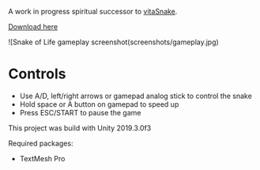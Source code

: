 A work in progress spiritual successor to [vitaSnake](github.com/Grzybojad/vitaSnake).

[Download here](https://github.com/Grzybojad/Snake-of-Life/releases)  

![Snake of Life gameplay screenshot(screenshots/gameplay.jpg)

# Controls
* Use A/D, left/right arrows or gamepad analog stick to control the snake
* Hold space or A button on gamepad to speed up
* Press ESC/START to pause the game

This project was build with Unity 2019.3.0f3

Required packages:
* TextMesh Pro

